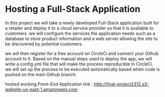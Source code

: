 # Hosting a Full-Stack Application


In this project we will take a newly developed Full-Stack application built for a retailer and deploy it to a cloud service provider so that it is available to customers. we will configure the services the application needs such as a database to store product information and a web server allowing the site to be discovered by potential customers.

we will then register for a free account on CircleCi and connect your Github account to it. Based on the manual steps used to deploy the app, we will write a config.yml file that will make the process reproducible in CircleCi. we will set up the process to be executed automatically based when code is pushed on the main Github branch.

hosted working Front-End Application link : http://final-project2312.s3-website-us-east-1.amazonaws.com